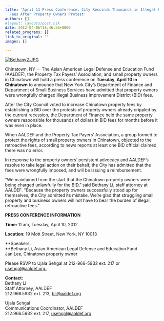 ```yaml
---
title: 'April 11 Press Conference: City Rescinds Thousands in Illegal Chinatown ‘BID’
  Fees After Property Owners Protest'
authors: []
#layout: layouts/post.njk
date: 2012-04-06T18:46:56+0000
related_programs: []
link_to_original: ''
images: []

---
```

[![Bethany2.JPG](/uploads/Bethany2-thumb-240x130-456.jpg)](/uploads/Bethany2.JPG)

Chinatown, NY — The Asian American Legal Defense and Education Fund (AALDEF),
the Property Tax Payers’ Association, and small property owners in Chinatown
will hold a press conference on **Tuesday, April 10 in Chinatown** to announce
that New York City’s Department of Finance and Department of Small Business
Services have admitted that property owners were wrongfully charged illegal
Business Improvement District (BID) fees.

After the City Council voted to increase Chinatown property fees by establishing
a BID over the protests of property owners already crippled by the current
recession, the Department of Finance held the same property owners responsible
for thousands of dollars in BID fees for months before it was even in place.

When AALDEF and the Property Tax Payers’ Association, a group formed to protect
the rights of small property owners in Chinatown, objected to the retroactive
fees, according to news reports at least one BID official claimed there was no
error.

In response to the property owners’ persistent advocacy and AALDEF’s resolve to
take legal action on their behalf, the City has admitted that the fees were
wrongfully imposed, and will be issuing a reimbursement.

“We maintained from the start that the Chinatown property owners were being
charged unlawfully for the BID,” said Bethany Li, staff attorney at AALDEF.
“Because the property owners successfully stood up for themselves, the City
admitted its mistake. We’re glad that struggling small property and business
owners will not have to bear the burden of illegal, retroactive fees.”

**PRESS CONFERENCE INFORMATION**

**Time:** 11 am, Tuesday, April 10, 2012

**Location**: 19 Mott Street, New York, NY 10013

**Speakers:  
**Bethany Li, Asian American Legal Defense and Education Fund  
Jan Lee, Chinatown property owner

Please RSVP to Ujala Sehgal at 212-966-5932 ext. 217 or [usehgal@aaldef.org.](mailto:usehgal@aaldef.org)

**Contact:**   
Bethany Li   
Staff Attorney, AALDEF   
212\.966.5932 ext. 213, [bli@aaldef.org](mailto:bli@aaldef.org)

Ujala Sehgal   
Communications Coordinator, AALDEF   
212\.966.5932 ext. 217, [usehgal@aaldef.org](mailto:usehgal@aaldef.org)